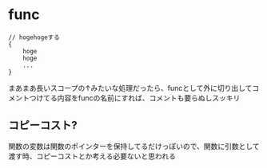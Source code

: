 # func
```
// hogehogeする
{
    hoge
    hoge
    ...
}
```
まあまあ長いスコープの↑みたいな処理だったら、funcとして外に切り出してコメントつけてる内容をfuncの名前にすれば、コメントも要らぬしスッキリ

## コピーコスト?
関数の変数は関数のポインターを保持してるだけっぽいので、関数に引数として渡す時、コピーコストとか考える必要ないと思われる
